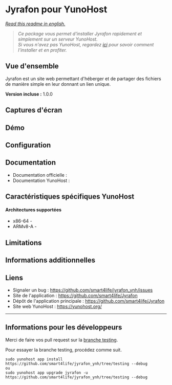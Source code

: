 # Jyrafon pour YunoHost

*[Read this readme in english.](./README.md)* 

> *Ce package vous permet d'installer Jyrafon rapidement et simplement sur un serveur YunoHost.  
Si vous n'avez pas YunoHost, regardez [ici](https://yunohost.org/#/install) pour savoir comment l'installer et en profiter.*

## Vue d'ensemble

Jyrafon est un site web permettant d'héberger et de partager des fichiers de manière simple en leur donnant un lien unique.

**Version incluse :** 1.0.0

## Captures d'écran

## Démo

## Configuration

## Documentation

 * Documentation officielle : 
 * Documentation YunoHost :

## Caractéristiques spécifiques YunoHost

#### Architectures supportées

* x86-64 -
* ARMv8-A -

## Limitations

## Informations additionnelles

## Liens

 * Signaler un bug : https://github.com/smart4life/jyrafon_ynh/issues
 * Site de l'application : https://github.com/smart4life/Jyrafon
 * Dépôt de l'application principale : https://github.com/smart4life/Jyrafon
 * Site web YunoHost : https://yunohost.org/

---

## Informations pour les développeurs

Merci de faire vos pull request sur la [branche testing](https://github.com/smart4life/jyrafon_ynh/tree/testing).

Pour essayer la branche testing, procédez comme suit.
```
sudo yunohost app install https://github.com/smart4life/jyrafon_ynh/tree/testing --debug
ou
sudo yunohost app upgrade jyrafon -u https://github.com/smart4life/jyrafon_ynh/tree/testing --debug
```
